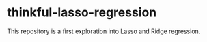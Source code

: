# thinkful-lasso-regression
This repository is a first exploration into Lasso and Ridge regression.
